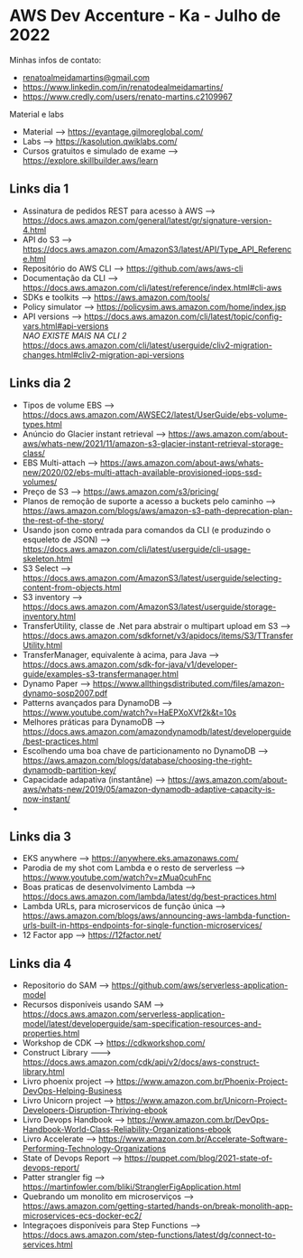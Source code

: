 # AWS Dev Accenture - Ka - Julho de 2022

Minhas infos de contato:
- renatoalmeidamartins@gmail.com
- https://www.linkedin.com/in/renatodealmeidamartins/
- https://www.credly.com/users/renato-martins.c2109967

Material e labs
- Material --> https://evantage.gilmoreglobal.com/
- Labs --> https://kasolution.qwiklabs.com/
- Cursos gratuitos e simulado de exame --> https://explore.skillbuilder.aws/learn

## Links dia 1
- Assinatura de pedidos REST para acesso à AWS --> https://docs.aws.amazon.com/general/latest/gr/signature-version-4.html
- API do S3 --> https://docs.aws.amazon.com/AmazonS3/latest/API/Type_API_Reference.html
- Repositório do AWS CLI --> https://github.com/aws/aws-cli
- Documentação da CLI --> https://docs.aws.amazon.com/cli/latest/reference/index.html#cli-aws
- SDKs e toolkits --> https://aws.amazon.com/tools/
- Policy simulator --> https://policysim.aws.amazon.com/home/index.jsp
- API versions --> https://docs.aws.amazon.com/cli/latest/topic/config-vars.html#api-versions <br>
*NAO EXISTE MAIS NA CLI 2* https://docs.aws.amazon.com/cli/latest/userguide/cliv2-migration-changes.html#cliv2-migration-api-versions


## Links dia 2
- Tipos de volume EBS --> https://docs.aws.amazon.com/AWSEC2/latest/UserGuide/ebs-volume-types.html
- Anúncio do Glacier instant retrieval --> https://aws.amazon.com/about-aws/whats-new/2021/11/amazon-s3-glacier-instant-retrieval-storage-class/
- EBS Multi-attach --> https://aws.amazon.com/about-aws/whats-new/2020/02/ebs-multi-attach-available-provisioned-iops-ssd-volumes/
- Preço de S3 --> https://aws.amazon.com/s3/pricing/
- Planos de remoção de suporte a acesso a buckets pelo caminho --> https://aws.amazon.com/blogs/aws/amazon-s3-path-deprecation-plan-the-rest-of-the-story/
- Usando json como entrada para comandos da CLI (e produzindo o esqueleto de JSON) --> https://docs.aws.amazon.com/cli/latest/userguide/cli-usage-skeleton.html
- S3 Select --> https://docs.aws.amazon.com/AmazonS3/latest/userguide/selecting-content-from-objects.html
- S3 inventory --> https://docs.aws.amazon.com/AmazonS3/latest/userguide/storage-inventory.html
- TransferUtility, classe de .Net para abstrair o multipart upload em S3 --> https://docs.aws.amazon.com/sdkfornet/v3/apidocs/items/S3/TTransferUtility.html
- TransferManager, equivalente à acima, para Java --> https://docs.aws.amazon.com/sdk-for-java/v1/developer-guide/examples-s3-transfermanager.html
- Dynamo Paper --> https://www.allthingsdistributed.com/files/amazon-dynamo-sosp2007.pdf
- Patterns avançados para DynamoDB --> https://www.youtube.com/watch?v=HaEPXoXVf2k&t=10s
- Melhores práticas para DynamoDB --> https://docs.aws.amazon.com/amazondynamodb/latest/developerguide/best-practices.html
- Escolhendo uma boa chave de particionamento no DynamoDB --> https://aws.amazon.com/blogs/database/choosing-the-right-dynamodb-partition-key/
- Capacidade adapativa (instantâne) --> https://aws.amazon.com/about-aws/whats-new/2019/05/amazon-dynamodb-adaptive-capacity-is-now-instant/
- 
## Links dia 3
- EKS anywhere --> https://anywhere.eks.amazonaws.com/
- Parodia de my shot com Lambda e o resto de serverless --> https://www.youtube.com/watch?v=zMua0cuhFnc
- Boas praticas de desenvolvimento Lambda --> https://docs.aws.amazon.com/lambda/latest/dg/best-practices.html
- Lambda URLs, para microservicos de função única --> https://aws.amazon.com/blogs/aws/announcing-aws-lambda-function-urls-built-in-https-endpoints-for-single-function-microservices/
 - 12 Factor app --> https://12factor.net/
 
## Links dia 4
- Repositorio do SAM --> https://github.com/aws/serverless-application-model
- Recursos disponíveis usando SAM --> https://docs.aws.amazon.com/serverless-application-model/latest/developerguide/sam-specification-resources-and-properties.html
- Workshop de CDK --> https://cdkworkshop.com/
- Construct Library ---> https://docs.aws.amazon.com/cdk/api/v2/docs/aws-construct-library.html
- Livro phoenix project --> https://www.amazon.com.br/Phoenix-Project-DevOps-Helping-Business
- Livro Unicorn project --> https://www.amazon.com.br/Unicorn-Project-Developers-Disruption-Thriving-ebook
- Livro Devops Handbook --> https://www.amazon.com.br/DevOps-Handbook-World-Class-Reliability-Organizations-ebook
- Livro Accelerate --> https://www.amazon.com.br/Accelerate-Software-Performing-Technology-Organizations
- State of Devops Report --> https://puppet.com/blog/2021-state-of-devops-report/
- Patter strangler fig --> https://martinfowler.com/bliki/StranglerFigApplication.html
- Quebrando um monolito em microserviços --> https://aws.amazon.com/getting-started/hands-on/break-monolith-app-microservices-ecs-docker-ec2/
- Integraçoes disponíveis para Step Functions --> https://docs.aws.amazon.com/step-functions/latest/dg/connect-to-services.html


